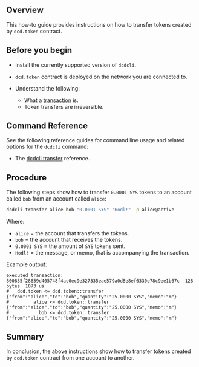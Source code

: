 ## Overview

This how-to guide provides instructions on how to transfer tokens created by `dcd.token` contract.

## Before you begin

* Install the currently supported version of `dcdcli`.

* `dcd.token` contract is deployed on the network you are connected to.

* Understand the following:
  * What a [transaction](https://developers.eos.io/welcome/v2.1/glossary/index/#transaction) is.
  * Token transfers are irreversible.

## Command Reference

See the following reference guides for command line usage and related options for the `dcdcli` command:

* The [dcdcli transfer](https://developers.eos.io/manuals/eos/latest/dcdcli/command-reference/transfer) reference.

## Procedure

The following steps show how to transfer `0.0001 SYS` tokens to an account called `bob` from an account called `alice`:

```sh
dcdcli transfer alice bob "0.0001 SYS" "Hodl!" -p alice@active
```

Where:

* `alice` = the account that transfers the tokens.
* `bob` = the account that receives the tokens.
* `0.0001 SYS` = the amount of `SYS` tokens sent.
* `Hodl!` = the message, or memo, that is accompanying the transaction.

Example output:

```console
executed transaction: 800835f28659d405748f4ac0ec9e327335eae579a0d8e8ef6330e78c9ee1b67c  128 bytes  1073 us
#   dcd.token <= dcd.token::transfer        {"from":"alice","to":"bob","quantity":"25.0000 SYS","memo":"m"}
#         alice <= dcd.token::transfer        {"from":"alice","to":"bob","quantity":"25.0000 SYS","memo":"m"}
#           bob <= dcd.token::transfer        {"from":"alice","to":"bob","quantity":"25.0000 SYS","memo":"m"}
```

## Summary

In conclusion, the above instructions show how to transfer tokens created by `dcd.token` contract from one account to another.
